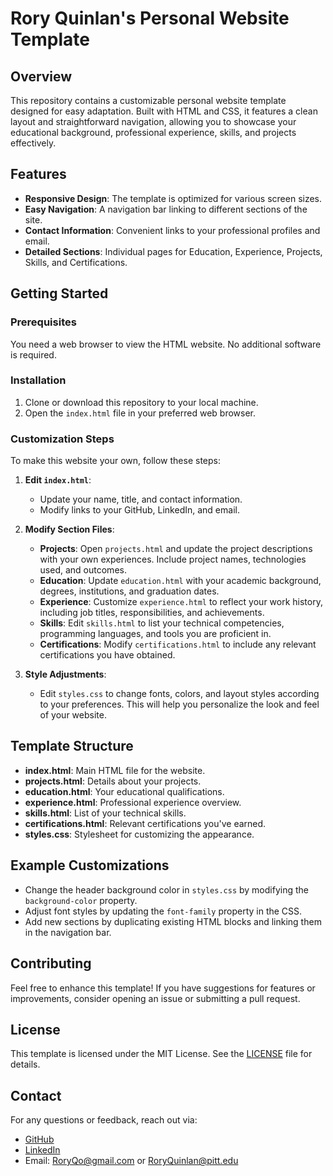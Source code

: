 # Rory Quinlan's Personal Website Template

## Overview
This repository contains a customizable personal website template designed for easy adaptation. Built with HTML and CSS, it features a clean layout and straightforward navigation, allowing you to showcase your educational background, professional experience, skills, and projects effectively.

## Features
- **Responsive Design**: The template is optimized for various screen sizes.
- **Easy Navigation**: A navigation bar linking to different sections of the site.
- **Contact Information**: Convenient links to your professional profiles and email.
- **Detailed Sections**: Individual pages for Education, Experience, Projects, Skills, and Certifications.

## Getting Started

### Prerequisites
You need a web browser to view the HTML website. No additional software is required.

### Installation
1. Clone or download this repository to your local machine.
2. Open the `index.html` file in your preferred web browser.

### Customization Steps
To make this website your own, follow these steps:

1. **Edit `index.html`**:
   - Update your name, title, and contact information.
   - Modify links to your GitHub, LinkedIn, and email.

2. **Modify Section Files**:
   - **Projects**: Open `projects.html` and update the project descriptions with your own experiences. Include project names, technologies used, and outcomes.
   - **Education**: Update `education.html` with your academic background, degrees, institutions, and graduation dates.
   - **Experience**: Customize `experience.html` to reflect your work history, including job titles, responsibilities, and achievements.
   - **Skills**: Edit `skills.html` to list your technical competencies, programming languages, and tools you are proficient in.
   - **Certifications**: Modify `certifications.html` to include any relevant certifications you have obtained.

3. **Style Adjustments**:
   - Edit `styles.css` to change fonts, colors, and layout styles according to your preferences. This will help you personalize the look and feel of your website.

## Template Structure
- **index.html**: Main HTML file for the website.
- **projects.html**: Details about your projects.
- **education.html**: Your educational qualifications.
- **experience.html**: Professional experience overview.
- **skills.html**: List of your technical skills.
- **certifications.html**: Relevant certifications you've earned.
- **styles.css**: Stylesheet for customizing the appearance.

## Example Customizations
- Change the header background color in `styles.css` by modifying the `background-color` property.
- Adjust font styles by updating the `font-family` property in the CSS.
- Add new sections by duplicating existing HTML blocks and linking them in the navigation bar.

## Contributing
Feel free to enhance this template! If you have suggestions for features or improvements, consider opening an issue or submitting a pull request.

## License
This template is licensed under the MIT License. See the [LICENSE](LICENSE) file for details.

## Contact
For any questions or feedback, reach out via:
- [GitHub](https://github.com/Roryqo)
- [LinkedIn](https://www.linkedin.com/in/rory-quinlan)
- Email: RoryQo@gmail.com or RoryQuinlan@pitt.edu
